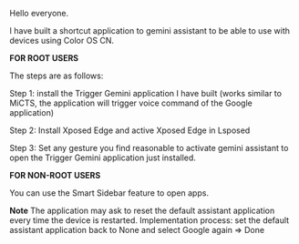 Hello everyone.

I have built a shortcut application to gemini assistant to be able to use with devices using Color OS CN.

**FOR ROOT USERS**

The steps are as follows:

Step 1: install the Trigger Gemini application I have built (works similar to MiCTS, the application will trigger voice command of the Google application)

Step 2: Install Xposed Edge and active Xposed Edge in Lsposed

Step 3: Set any gesture you find reasonable to activate gemini assistant to open the Trigger Gemini application just installed.


**FOR NON-ROOT USERS**

You can use the Smart Sidebar feature to open apps.

**Note** 
The application may ask to reset the default assistant application every time the device is restarted. Implementation process: set the default assistant application back to None and select Google again => Done
